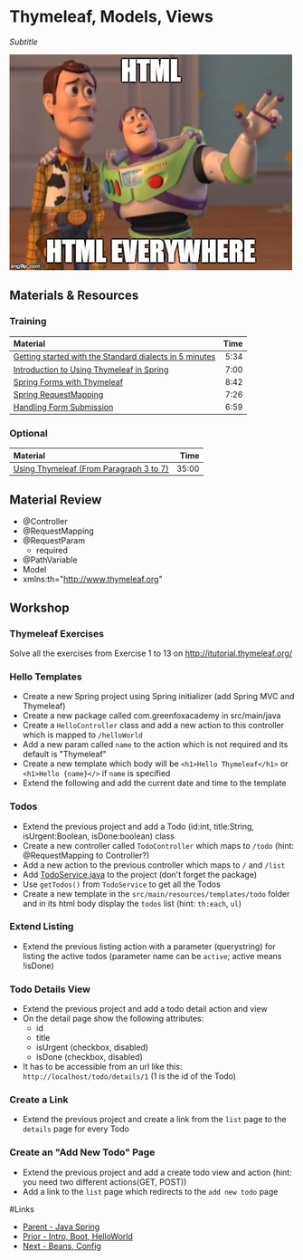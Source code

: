 # Thymeleaf, Models, Views
*Subtitle*

![Html everywhere](html_everywhere.jpg)


## Materials & Resources

### Training
| Material | Time |
|:-------- |-----:|
| [Getting started with the Standard dialects in 5 minutes](http://www.thymeleaf.org/doc/articles/standarddialect5minutes.html)| 5:34 |
| [Introduction to Using Thymeleaf in Spring](http://www.baeldung.com/thymeleaf-in-spring-mvc) | 7:00 |
| [Spring Forms with Thymeleaf](http://www.thymeleaf.org/doc/tutorials/2.1/thymeleafspring.html#creating-a-form) | 8:42 |
| [Spring RequestMapping](http://www.baeldung.com/spring-requestmapping) | 7:26 |
| [Handling Form Submission](https://spring.io/guides/gs/handling-form-submission/) | 6:59 |


### Optional
| Material | Time |
|:-------- |-----:|
| [Using Thymeleaf (From Paragraph 3 to 7)](http://www.thymeleaf.org/doc/tutorials/2.1/usingthymeleaf.html) | 35:00 |

## Material Review
- @Controller
- @RequestMapping
- @RequestParam
  - required
- @PathVariable
- Model
- xmlns:th="http://www.thymeleaf.org"

## Workshop

### Thymeleaf Exercises

Solve all the exercises from Exercise 1 to 13 on http://itutorial.thymeleaf.org/

### Hello Templates

- Create a new Spring project using Spring initializer (add Spring MVC and Thymeleaf)
- Create a new package called com.greenfoxacademy in src/main/java
- Create a `HelloController` class and add a new action to this controller which is mapped to `/helloWorld`
- Add a new param called `name` to the action which is not required and its default is "Thymeleaf"
- Create a new template which body will be `<h1>Hello Thymeleaf</h1>` or `<h1>Hello {name}</>` if `name` is specified
- Extend the following and add the current date and time to the template

### Todos

- Extend the previous project and add a Todo (id:int, title:String, isUrgent:Boolean, isDone:boolean) class
- Create a new controller called `TodoController` which maps to `/todo` (hint: @RequestMapping to Controller?)
- Add a new action to the previous controller which maps to `/` and `/list`
- Add [TodoService.java](workshop/TodoService.java) to the project (don't forget the package)
- Use `getTodos()` from `TodoService` to get all the Todos
- Create a new template in the `src/main/resources/templates/todo` folder and in its html body display the `todos` list (hint: `th:each`, `ul`)

### Extend Listing

- Extend the previous listing action with a parameter (querystring) for listing the active todos (parameter name can be `active`; active means !isDone)

### Todo Details View

- Extend the previous project and add a todo detail action and view
- On the detail page show the following attributes:
  - id
  - title
  - isUrgent (checkbox, disabled)
  - isDone (checkbox, disabled)
- It has to be accessible from an url like this: `http://localhost/todo/details/1` (1 is the id of the Todo)

### Create a Link

- Extend the previous project and create a link from the `list` page to the `details` page for every Todo

### Create an "Add New Todo" Page

- Extend the previous project and add a create todo view and action (hint: you need two different actions(GET, POST))
- Add a link to the `list` page which redirects to the `add new todo` page

#Links
- [Parent - Java Spring](../README.md)
- [Prior - Intro, Boot, HelloWorld](../intro-to-spring/README.md)
- [Next - Beans, Config](../ioc-bean/README.md)
